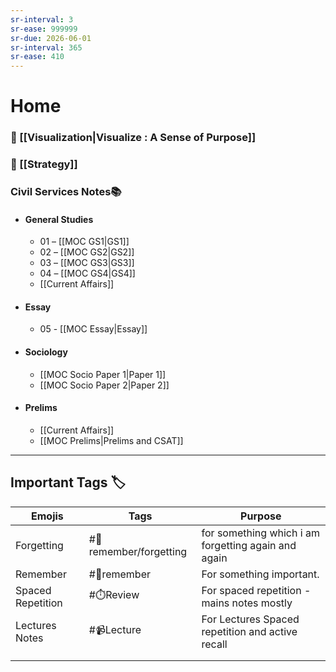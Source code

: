 ```yaml
---
sr-interval: 3
sr-ease: 999999
sr-due: 2026-06-01
sr-interval: 365
sr-ease: 410
---
```


# Home

###  🍉 [[Visualization|Visualize : A Sense of Purpose]]
### 🎯 [[Strategy]]

### Civil Services Notes📚

- #### General Studies  
	- 01 – [[MOC GS1|GS1]] 
	- 02 – [[MOC GS2|GS2]]
	- 03 – [[MOC GS3|GS3]]  
	- 04 – [[MOC GS4|GS4]]
	- [[Current Affairs]]

* #### Essay
	- 05 - [[MOC Essay|Essay]]

* #### Sociology

	-  [[MOC Socio Paper 1|Paper 1]]
	-  [[MOC Socio Paper 2|Paper 2]]

- #### Prelims
	- [[Current Affairs]]
	- [[MOC Prelims|Prelims and CSAT]]
---

## Important Tags 🏷️

| Emojis            | Tags                       | Purpose                                             |
| ----------------- | -------------------------- | --------------------------------------------------- |
| Forgetting        | #📍remember/forgetting     | for something which i am forgetting again and again |
| Remember          | #📍remember                | For something important.                            |
| Spaced Repetition | #⏱️Review                  | For spaced repetition - mains notes mostly          |
| Lectures Notes    | #📹Lecture                 | For Lectures Spaced repetition and active recall    |
|                   |                            |                                                     |
|                   |                            |                                                     |

